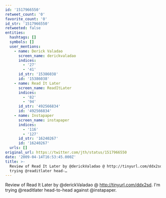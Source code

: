 ```yaml
---
id: '1517966550'
retweet_count: '0'
favorite_count: '0'
id_str: '1517966550'
retweeted: false
entities:
  hashtags: []
  symbols: []
  user_mentions:
    - name: Derick Valadao
      screen_name: derickvaladao
      indices:
        - '27'
        - '41'
      id_str: '15386038'
      id: '15386038'
    - name: Read It Later
      screen_name: ReadItLater
      indices:
        - '82'
        - '94'
      id_str: '492566834'
      id: '492566834'
    - name: Instapaper
      screen_name: instapaper
      indices:
        - '116'
        - '127'
      id_str: '16240267'
      id: '16240267'
  urls: []
original_url: https://twitter.com/jth/status/1517966550
date: '2009-04-14T16:53:45.000Z'
title: >-
  Review of Read It Later by @derickValadao @ http://tinyurl.com/ddx2sd. I'm
  trying @readitlater head-…
---
```


Review of Read It Later by @derickValadao @ http://tinyurl.com/ddx2sd. I'm trying @readitlater head-to-head against @instapaper.